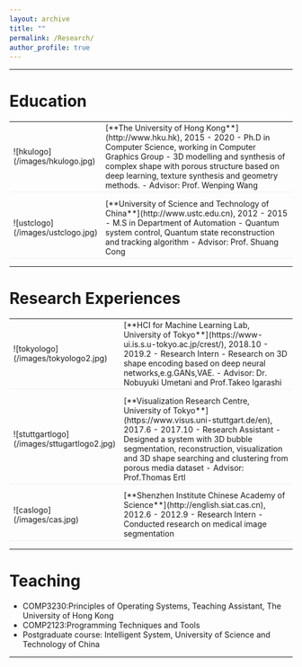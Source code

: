 ```yaml
---
layout: archive
title: ""
permalink: /Research/
author_profile: true
---
```


 
---

# Education
<table style="width:100%">
<col width="9%">
<col width="20">
<col >
<tr style="border-bottom:1pt solid #eee">
<td markdown="1">
![hkulogo](/images/hkulogo.jpg)
</td>
<td markdown="1">
[**The University of Hong Kong**](http://www.hku.hk), 2015 - 2020 
- Ph.D in Computer Science, working in Computer Graphics Group
- 3D modelling and synthesis of complex shape with porous structure based on deep learning, texture synthesis and geometry methods. 
- Advisor: Prof. Wenping Wang

</td> 
</tr>

<tr height="10"/>

<tr style="border-bottom:1pt solid #eee">
<td markdown="1">
![ustclogo](/images/ustclogo.jpg)
</td>
<td markdown="1">
[**University of Science and Technology of China**](http://www.ustc.edu.cn), 2012 - 2015
- M.S in Department of Automation
- Quantum system control, Quantum state reconstruction and tracking algorithm      
- Advisor: Prof. Shuang Cong

</td> 
</tr>

</table>

---

# Research Experiences

<table style="width:100%">
<col width="9%">
<col width="20">
<col >
<tr style="border-bottom:1pt solid #eee">
<td markdown="1">
![tokyologo](/images/tokyologo2.jpg)
</td>
<td markdown="1">
[**HCI for Machine Learning Lab, University of Tokyo**](https://www-ui.is.s.u-tokyo.ac.jp/crest/), 2018.10 - 2019.2
- Research Intern 
- Research on 3D shape encoding based on deep neural networks,e.g.GANs,VAE.
- Advisor: Dr. Nobuyuki Umetani and Prof.Takeo Igarashi

</td> 
</tr>

<tr height="10"/>

<tr style="border-bottom:1pt solid #eee">
<td markdown="1">
![stuttgartlogo](/images/sttugartlogo2.jpg)
</td>
<td markdown="1">
[**Visualization Research Centre, University of Tokyo**](https://www.visus.uni-stuttgart.de/en), 2017.6 - 2017.10
- Research Assistant  
- Designed a system with 3D bubble segmentation, reconstruction, visualization and 3D shape
searching and clustering from porous media dataset
- Advisor: Prof.Thomas Ertl 
</td> 
</tr>

<tr height="10"/>

<tr style="border-bottom:1pt solid #eee">
<td markdown="1">
![caslogo](/images/cas.jpg)</td>
<td markdown="1">
[**Shenzhen Institute Chinese Academy of Science**](http://english.siat.cas.cn), 2012.6 - 2012.9 
- Research Intern 
- Conducted research on medical image segmentation  
</td> 
</tr>

</table>

---


# Teaching

-   COMP3230:Principles of Operating Systems, Teaching Assistant, The University of Hong Kong
-   COMP2123:Programming Techniques and Tools 
-   Postgraduate course: Intelligent System, University of Science and Technology of China
      
---


